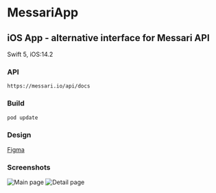 # MessariApp

## iOS App - alternative interface for Messari API

Swift 5, iOS:14.2

### API
```https://messari.io/api/docs```

### Build
```pod update```

### Design
[Figma](https://www.figma.com/file/NvqnxeeRmACzFNFjvJuMTy/MessariApp?node-id=4%3A26)

### Screenshots
![Main page](/ScreenShots/main.png)
![Detail page](/ScreenShots/detail.png)


